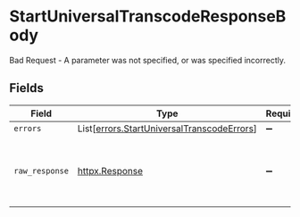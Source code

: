# StartUniversalTranscodeResponseBody

Bad Request - A parameter was not specified, or was specified incorrectly.


## Fields

| Field                                                                                              | Type                                                                                               | Required                                                                                           | Description                                                                                        |
| -------------------------------------------------------------------------------------------------- | -------------------------------------------------------------------------------------------------- | -------------------------------------------------------------------------------------------------- | -------------------------------------------------------------------------------------------------- |
| `errors`                                                                                           | List[[errors.StartUniversalTranscodeErrors](../../models/errors/startuniversaltranscodeerrors.md)] | :heavy_minus_sign:                                                                                 | N/A                                                                                                |
| `raw_response`                                                                                     | [httpx.Response](https://www.python-httpx.org/api/#response)                                       | :heavy_minus_sign:                                                                                 | Raw HTTP response; suitable for custom response parsing                                            |